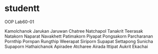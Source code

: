# studentt
OOP Lab60-01

Kamolchanok
Jarukan
Jaruwan
Chatree
Natchapol
Tanakrit
Teerasak
Natakorn
Naparat
Navakhett
Patimakorn
Piyapat
Pongsakorn
Parcharanan
Pornthip
Pornpan
Rungthip
Weerapat
Siriporn
Supapat
Settapong
Sunicha
Supaporn
Hathaichanok
Apiradee
Atcharee
Airada
Ittipat
Aukrit
Ekachai

